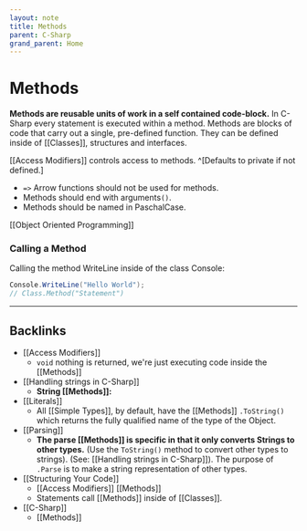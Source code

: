 ```yaml
---
layout: note
title: Methods
parent: C-Sharp
grand_parent: Home
---
```


# Methods

**Methods are reusable units of work in a self contained code-block.** In C-Sharp every statement is executed within a method. Methods are blocks of code that carry out a single, pre-defined function. They can be defined inside of [[Classes]], structures and interfaces.

[[Access Modifiers]] controls access to methods. ^[Defaults to private if not defined.]

- `=>` Arrow functions should not be used for methods.
- Methods should end with arguments`()`.
- Methods should be named in PaschalCase.

[[Object Oriented Programming]]

### Calling a Method

Calling the method WriteLine inside of the class Console:

```cs
Console.WriteLine("Hello World");
// Class.Method("Statement")
```

---
## Backlinks
* [[Access Modifiers]]
	* `void` nothing is returned, we're just executing code inside the [[Methods]]
* [[Handling strings in C-Sharp]]
	* **String [[Methods]]:**
* [[Literals]]
	* All [[Simple Types]], by default, have the [[Methods]] `.ToString()` which returns the fully qualified name of the type of the Object.
* [[Parsing]]
	* **The parse [[Methods]] is specific in that it only converts Strings to other types.** (Use the `ToString()` method to convert other types to strings). (See: [[Handling strings in C-Sharp]]). The purpose of `.Parse` is to make a string representation of other types.
* [[Structuring Your Code]]
	* [[Access Modifiers]] [[Methods]]
	* Statements call [[Methods]] inside of [[Classes]].
* [[C-Sharp]]
	* [[Methods]]


